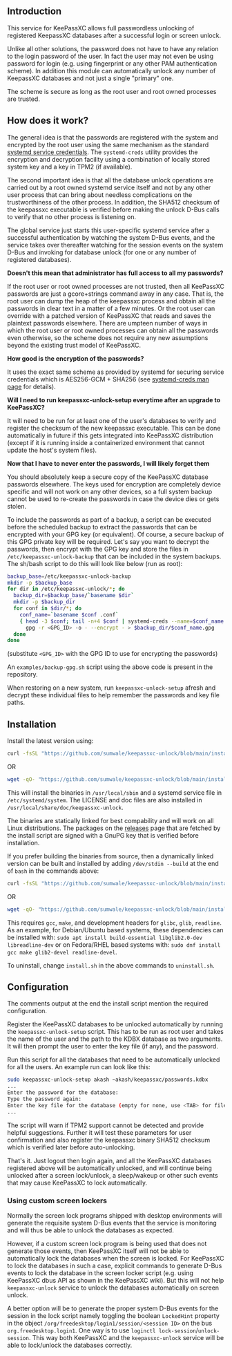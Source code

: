 ## Introduction

This service for KeePassXC allows full passwordless unlocking of registered KeepassXC
databases after a successful login or screen unlock.

Unlike all other solutions, the password does not have to have any relation to the
login password of the user. In fact the user may not even be using password for login
(e.g. using fingerprint or any other PAM authentication scheme). In addition this
module can automatically unlock any number of KeepassXC databases and not just a single
"primary" one.

The scheme is secure as long as the root user and root owned processes are trusted.


## How does it work?

The general idea is that the passwords are registered with the system and encrypted
by the root user using the same mechanism as the standard [systemd service credentials](
https://systemd.io/CREDENTIALS). The `systemd-creds` utility provides the encryption and
decryption facility using a combination of locally stored system key and a key in TPM2
(if available).

The second important idea is that all the database unlock operations are carried out by
a root owned systemd service itself and not by any other user process that can bring
about needless complications on the trustworthiness of the other process. In addition,
the SHA512 checksum of the keepassxc executable is verified before making the unlock
D-Bus calls to verify that no other process is listening on.

The global service just starts this user-specific systemd service after a successful
authentication by watching the system D-Bus events, and the service takes over
thereafter watching for the session events on the system D-Bus and invoking for database
unlock (for one or any number of registered databases).

**Doesn't this mean that administrator has full access to all my passwords?**

If the root user or root owned processes are not trusted, then all KeePassXC passwords
are just a gcore+strings command away in any case. That is, the root user can dump the
heap of the keepassxc process and obtain all the passwords in clear text in a matter
of a few minutes. Or the root user can override with a patched version of KeePassXC
that reads and saves the plaintext passwords elsewhere. There are umpteen number of ways
in which the root user or root owned processes can obtain all the passwords even
otherwise, so the scheme does not require any new assumptions beyond the existing trust
model of KeePassXC.

**How good is the encryption of the passwords?**

It uses the exact same scheme as provided by systemd for securing service credentials
which is AES256-GCM + SHA256 (see [systemd-creds man page](https://www.man7.org/linux/man-pages//man1/systemd-creds.1.html)
    for details).

**Will I need to run keepassxc-unlock-setup everytime after an upgrade to KeePassXC?**

It will need to be run for at least one of the user's databases to verify and register
the checksum of the new keepassxc executable. This can be done automatically in future
if this gets integrated into KeePassXC distribution (except if it is running inside
    a containerized environment that cannot update the host's system files).

**Now that I have to never enter the passwords, I will likely forget them**

You should absolutely keep a secure copy of the KeePassXC database passwords elsewhere.
The keys used for encryption are completely device specific and will not work on any
other devices, so a full system backup cannot be used to re-create the passwords
in case the device dies or gets stolen.

To include the passwords as part of a backup, a script can be executed before the
scheduled backup to extract the passwords that can be encrypted with your GPG key
(or equivalent). Of course, a secure backup of this GPG private key will be required.
Let's say you want to decrypt the passwords, then encrypt with the GPG key and store
the files in `/etc/keepassxc-unlock-backup` that can be included in the system backups.
The sh/bash script to do this will look like below (run as root):

```sh
backup_base=/etc/keepassxc-unlock-backup
mkdir -p $backup_base
for dir in /etc/keepassxc-unlock/*; do
  backup_dir=$backup_base/`basename $dir`
  mkdir -p $backup_dir
  for conf in $dir/*; do
    conf_name=`basename $conf .conf`
    { head -3 $conf; tail -n+4 $conf | systemd-creds --name=$conf_name decrypt - -; } | \
      gpg -r <GPG_ID> -o - --encrypt - > $backup_dir/$conf_name.gpg
  done
done
```
(substitute `<GPG_ID>` with the GPG ID to use for encrypting the passwords)

An `examples/backup-gpg.sh` script using the above code is present in the repository.

When restoring on a new system, run `keepassxc-unlock-setup` afresh and decrypt these
individual files to help remember the passwords and key file paths.


## Installation

Install the latest version using:

```sh
curl -fsSL "https://github.com/sumwale/keepassxc-unlock/blob/main/install.sh?raw=true" | bash
```

OR

```sh
wget -qO- "https://github.com/sumwale/keepassxc-unlock/blob/main/install.sh?raw=true" | bash
```

This will install the binaries in `/usr/local/sbin` and a systemd service file in
`/etc/systemd/system`. The LICENSE and doc files are also installed in
`/usr/local/share/doc/keepassxc-unlock`.

The binaries are statically linked for best compability and will work on all Linux
distributions. The packages on the [releases](https://github.com/sumwale/keepassxc-unlock/releases)
page that are fetched by the install script are signed with a GnuPG key that is verified
before installation.

If you prefer building the binaries from source, then a dynamically linked version can be
built and installed by adding `/dev/stdin --build` at the end of `bash` in the commands above:

```sh
curl -fsSL "https://github.com/sumwale/keepassxc-unlock/blob/main/install.sh?raw=true" | bash /dev/stdin --build
```

OR

```sh
wget -qO- "https://github.com/sumwale/keepassxc-unlock/blob/main/install.sh?raw=true" | bash /dev/stdin --build
```

This requires `gcc`, `make`, and development headers for `glibc`, `glib`, `readline`.
As an example, for Debian/Ubuntu based systems, these dependencies can be installed with:
`sudo apt install build-essential libglib2.0-dev libreadline-dev` or on Fedora/RHEL based
systems with: `sudo dnf install gcc make glib2-devel readline-devel`.

To uninstall, change `install.sh` in the above commands to `uninstall.sh`.


## Configuration

The comments output at the end the install script mention the required configuration.

Register the KeePassXC databases to be unlocked automatically by running the
`keepassxc-unlock-setup` script. This has to be run as root user and takes the name
of the user and the path to the KDBX database as two arguments. It will then prompt
the user to enter the key file (if any), and the password.

Run this script for all the databases that need to be automatically unlocked for all
the users. An example run can look like this:

```sh
sudo keepassxc-unlock-setup akash ~akash/keepassxc/passwords.kdbx
...
Enter the password for the database: 
Type the password again: 
Enter the key file for the database (empty for none, use <TAB> for file name completion): 
...

```

The script will warn if TPM2 support cannot be detected and provide helpful suggestions.
Further it will test these parameters for user confirmation and also register the
keepassxc binary SHA512 checksum which is verified later before auto-unlocking.

That's it. Just logout then login again, and all the KeePassXC databases registered
above will be automatically unlocked, and will continue being unlocked after a screen
lock/unlock, a sleep/wakeup or other such events that may cause KeePassXC to lock
automatically.

### Using custom screen lockers

Normally the screen lock programs shipped with desktop environments will generate
the requisite system D-Bus events that the service is monitoring and will thus be
able to unlock the databases as expected.

However, if a custom screen lock program is being used that does not generate those
events, then KeePassXC itself will not be able to automatically lock the databases
when the screen is locked. For KeePassXC to lock the databases in such a case, explicit
commands to generate D-Bus events to lock the database in the screen locker script
(e.g. using KeePassXC dbus API as shown in the KeePassXC wiki). But this will not help
`keepassxc-unlock` service to unlock the databases automatically on screen unlock.

A better option will be to generate the proper system D-Bus events for the session
in the lock script namely toggling the boolean `LockedHint` property in the object
`/org/freedesktop/login1/session/<session ID>` on the bus `org.freedesktop.login1`.
One way is to use `loginctl lock-session`/`unlock-session`. This way both KeePassXC
and the `keepassxc-unlock` service will be able to lock/unlock the databases correctly.
